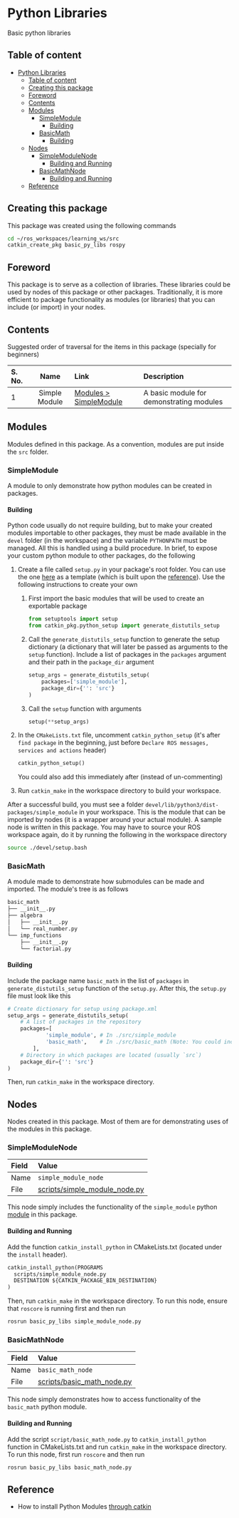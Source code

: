 # Python Libraries

Basic python libraries

## Table of content

- [Python Libraries](#python-libraries)
    - [Table of content](#table-of-content)
    - [Creating this package](#creating-this-package)
    - [Foreword](#foreword)
    - [Contents](#contents)
    - [Modules](#modules)
        - [SimpleModule](#simplemodule)
            - [Building](#building)
        - [BasicMath](#basicmath)
            - [Building](#building-1)
    - [Nodes](#nodes)
        - [SimpleModuleNode](#simplemodulenode)
            - [Building and Running](#building-and-running)
        - [BasicMathNode](#basicmathnode)
            - [Building and Running](#building-and-running-1)
    - [Reference](#reference)

## Creating this package

This package was created using the following commands

```bash
cd ~/ros_workspaces/learning_ws/src
catkin_create_pkg basic_py_libs rospy
```

## Foreword

This package is to serve as a collection of libraries. These libraries could be used by nodes of this package or other packages. Traditionally, it is more efficient to package functionality as modules (or libraries) that you can include (or import) in your nodes.

## Contents

Suggested order of traversal for the items in this package (specially for beginners)

| S. No. | Name | Link | Description |
| :---- | :---: | :--- | :---- |
| 1 | Simple Module | [Modules > SimpleModule](#simplemodule) | A basic module for demonstrating modules |

## Modules

Modules defined in this package. As a convention, modules are put inside the `src` folder.

### SimpleModule

A module to only demonstrate how python modules can be created in packages.

#### Building

Python code usually do not require building, but to make your created modules importable to other packages, they must be made available in the `devel` folder  (in the workspace) and the variable `PYTHONPATH` must be managed. All this is handled using a build procedure. In brief, to expose your custom python module to other packages, do the following

1. Create a file called `setup.py` in your package's root folder. You can use the one [here](./setup.py) as a template (which is built upon the [reference](https://docs.ros.org/en/api/catkin/html/howto/format2/installing_python.html#modules)). Use the following instructions to create your own

    1. First import the basic modules that will be used to create an exportable package

        ```py
        from setuptools import setup
        from catkin_pkg.python_setup import generate_distutils_setup
        ```

    2. Call the `generate_distutils_setup` function to generate the setup dictionary (a dictionary that will later be passed as arguments to the `setup` function). Include a list of packages in the `packages` argument and their path in the `package_dir` argument

        ```py
        setup_args = generate_distutils_setup(
            packages=['simple_module'],
            package_dir={'': 'src'}
        )
        ```

    3. Call the `setup` function with arguments

        ```py
        setup(**setup_args)
        ```

2. In the `CMakeLists.txt` file, uncomment `catkin_python_setup` (it's after `find package` in the beginning, just before `Declare ROS messages, services and actions` header)

    ```txt
    catkin_python_setup()
    ```

    You could also add this immediately after (instead of un-commenting)

3. Run `catkin_make` in the workspace directory to build your workspace.

After a successful build, you must see a folder `devel/lib/python3/dist-packages/simple_module` in your workspace. This is the module that can be imported by nodes (it is a wrapper around your actual module). A sample node is written in this package. You may have to source your ROS workspace again, do it by running the following in the workspace directory

```bash
source ./devel/setup.bash
```

### BasicMath

A module made to demonstrate how submodules can be made and imported. The module's tree is as follows

```txt
basic_math
├── __init__.py
├── algebra
│   ├── __init__.py
│   └── real_number.py
└── imp_functions
    ├── __init__.py
    └── factorial.py

```

#### Building

Include the package name `basic_math` in the list of `packages` in `generate_distutils_setup` function of the `setup.py`. After this, the `setup.py` file must look like this

```py
# Create dictionary for setup using package.xml
setup_args = generate_distutils_setup(
    # A list of packages in the repository
    packages=[
            'simple_module', # In ./src/simple_module
            'basic_math',    # In ./src/basic_math (Note: You could include other modules)
        ],
    # Directory in which packages are located (usually `src`)
    package_dir={'': 'src'}
)
```

Then, run `catkin_make` in the workspace directory.

## Nodes

Nodes created in this package. Most of them are for demonstrating uses of the modules in this package.

### SimpleModuleNode

| Field | Value |
| :--- | :--- |
| Name | `simple_module_node` |
| File | [scripts/simple_module_node.py](./scripts/simple_module_node.py) |

This node simply includes the functionality of the `simple_module` python [module](#simplemodule) in this package.

#### Building and Running

Add the function `catkin_install_python` in CMakeLists.txt (located under the `install` header).

```txt
catkin_install_python(PROGRAMS
  scripts/simple_module_node.py
  DESTINATION ${CATKIN_PACKAGE_BIN_DESTINATION}
)
```

Then, run `catkin_make` in the workspace directory. To run this node, ensure that `roscore` is running first and then run

```bash
rosrun basic_py_libs simple_module_node.py
```

### BasicMathNode

| Field | Value |
| :--- | :--- |
| Name | `basic_math_node` |
| File | [scripts/basic_math_node.py](./scripts/basic_math_node.py) |

This node simply demonstrates how to access functionality of the `basic_math` python module.

#### Building and Running

Add the script `script/basic_math_node.py` to `catkin_install_python` function in CMakeLists.txt and run `catkin_make` in the workspace directory. To run this node, first run `roscore` and then run

```bash
rosrun basic_py_libs basic_math_node.py
```

## Reference

- How to install Python Modules [through catkin](https://docs.ros.org/en/api/catkin/html/howto/format2/installing_python.html#modules)
